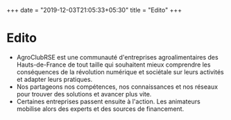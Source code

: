 +++
date = "2019-12-03T21:05:33+05:30"
title = "Edito"
+++

# Edito

* AgroClubRSE est une communauté d'entreprises agroalimentaires des Hauts-de-France de tout taille qui souhaitent mieux comprendre les conséquences de la révolution numérique et sociétale sur leurs activités et adapter leurs pratiques.
* Nos partageons nos compétences, nos connaissances et nos réseaux pour trouver des solutions et avancer plus vite.
* Certaines entreprises passent ensuite à l'action. Les animateurs mobilise alors des experts et des sources de financement.
